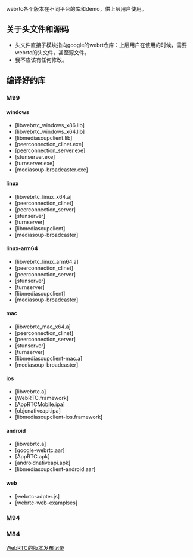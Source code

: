 webrtc各个版本在不同平台的库和demo，供上层用户使用。


## 关于头文件和源码
- 头文件直接子模块指向google的webrt仓库：上层用户在使用的时候，需要webrtc的头文件，甚至源文件。
- 我不应该有任何修改。

## 编译好的库
### M99

#### windows
- [libwebrtc_windows_x86.lib]
- [libwebrtc_windows_x64.lib]
- [libmediasoupclient.lib]
- [peerconnection_clinet.exe]
- [peerconnection_server.exe]
- [stunserver.exe]
- [turnserver.exe]
- [mediasoup-broadcaster.exe]


#### linux
- [libwebrtc_linux_x64.a]
- [peerconnection_clinet]
- [peerconnection_server]
- [stunserver]
- [turnserver]
- [libmediasoupclient]
- [mediasoup-broadcaster]

#### linux-arm64
- [libwebrtc_linux_arm64.a]
- [peerconnection_clinet]
- [peerconnection_server]
- [stunserver]
- [turnserver]
- [libmediasoupclient]
- [mediasoup-broadcaster]

#### mac
- [libwebrtc_mac_x64.a]
- [peerconnection_clinet]
- [peerconnection_server]
- [stunserver]
- [turnserver]
- [libmediasoupclient-mac.a]
- [mediasoup-broadcaster]
 
#### ios
- [libwebrtc.a]
- [WebRTC.framework]
- [AppRTCMobile.ipa]
- [objcnativeapi.ipa]
- [libmediasoupclient-ios.framework]

#### android
- [libwebrtc.a]
- [google-webrtc.aar]
- [AppRTC.apk]
- [androidnativeapi.apk]
- [libmediasoupclient-android.aar]

#### web
- [webrtc-adpter.js]
- [webrtc-web-examplses]

### M94

### M84


[WebRTC的版本发布记录](doc/webrtc_version.md)